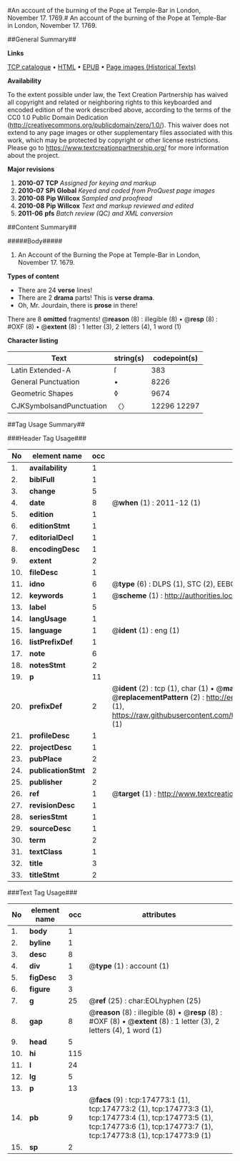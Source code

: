 #An account of the burning of the Pope at Temple-Bar in London, November 17. 1769.#
An account of the burning of the Pope at Temple-Bar in London, November 17. 1769.

##General Summary##

**Links**

[TCP catalogue](http://www.ota.ox.ac.uk/tcp/)  • 
[HTML](http://tei.it.ox.ac.uk/tcp/Texts-HTML/free/B01/B01350.html)  • 
[EPUB](http://tei.it.ox.ac.uk/tcp/Texts-EPUB/free/B01/B01350.epub) • 
[Page images (Historical Texts)](https://historicaltexts.jisc.ac.uk/eebo-51784345e)

**Availability**

To the extent possible under law, the Text Creation Partnership has waived all copyright and related or neighboring rights to this keyboarded and encoded edition of the work described above, according to the terms of the CC0 1.0 Public Domain Dedication (http://creativecommons.org/publicdomain/zero/1.0/). This waiver does not extend to any page images or other supplementary files associated with this work, which may be protected by copyright or other license restrictions. Please go to https://www.textcreationpartnership.org/ for more information about the project.

**Major revisions**

1. __2010-07__ __TCP__ *Assigned for keying and markup*
1. __2010-07__ __SPi Global__ *Keyed and coded from ProQuest page images*
1. __2010-08__ __Pip Willcox__ *Sampled and proofread*
1. __2010-08__ __Pip Willcox__ *Text and markup reviewed and edited*
1. __2011-06__ __pfs__ *Batch review (QC) and XML conversion*

##Content Summary##

#####Body#####

1. An Account of the Burning the Pope at
Temple-Bar in London, November 17. 1679.

**Types of content**

  * There are 24 **verse** lines!
  * There are 2 **drama** parts! This is **verse drama**.
  * Oh, Mr. Jourdain, there is **prose** in there!

There are 8 **omitted** fragments! 
 @__reason__ (8) : illegible (8)  •  @__resp__ (8) : #OXF (8)  •  @__extent__ (8) : 1 letter (3), 2 letters (4), 1 word (1)

**Character listing**


|Text|string(s)|codepoint(s)|
|---|---|---|
|Latin Extended-A|ſ|383|
|General Punctuation|•|8226|
|Geometric Shapes|◊|9674|
|CJKSymbolsandPunctuation|〈〉|12296 12297|

##Tag Usage Summary##

###Header Tag Usage###

|No|element name|occ|attributes|
|---|---|---|---|
|1.|__availability__|1||
|2.|__biblFull__|1||
|3.|__change__|5||
|4.|__date__|8| @__when__ (1) : 2011-12 (1)|
|5.|__edition__|1||
|6.|__editionStmt__|1||
|7.|__editorialDecl__|1||
|8.|__encodingDesc__|1||
|9.|__extent__|2||
|10.|__fileDesc__|1||
|11.|__idno__|6| @__type__ (6) : DLPS (1), STC (2), EEBO-CITATION (1), OCLC (1), VID (1)|
|12.|__keywords__|1| @__scheme__ (1) : http://authorities.loc.gov/ (1)|
|13.|__label__|5||
|14.|__langUsage__|1||
|15.|__language__|1| @__ident__ (1) : eng (1)|
|16.|__listPrefixDef__|1||
|17.|__note__|6||
|18.|__notesStmt__|2||
|19.|__p__|11||
|20.|__prefixDef__|2| @__ident__ (2) : tcp (1), char (1)  •  @__matchPattern__ (2) : ([0-9\-]+):([0-9IVX]+) (1), (.+) (1)  •  @__replacementPattern__ (2) : http://eebo.chadwyck.com/downloadtiff?vid=$1&page=$2 (1), https://raw.githubusercontent.com/textcreationpartnership/Texts/master/tcpchars.xml#$1 (1)|
|21.|__profileDesc__|1||
|22.|__projectDesc__|1||
|23.|__pubPlace__|2||
|24.|__publicationStmt__|2||
|25.|__publisher__|2||
|26.|__ref__|1| @__target__ (1) : http://www.textcreationpartnership.org/docs/. (1)|
|27.|__revisionDesc__|1||
|28.|__seriesStmt__|1||
|29.|__sourceDesc__|1||
|30.|__term__|2||
|31.|__textClass__|1||
|32.|__title__|3||
|33.|__titleStmt__|2||


###Text Tag Usage###

|No|element name|occ|attributes|
|---|---|---|---|
|1.|__body__|1||
|2.|__byline__|1||
|3.|__desc__|8||
|4.|__div__|1| @__type__ (1) : account (1)|
|5.|__figDesc__|3||
|6.|__figure__|3||
|7.|__g__|25| @__ref__ (25) : char:EOLhyphen (25)|
|8.|__gap__|8| @__reason__ (8) : illegible (8)  •  @__resp__ (8) : #OXF (8)  •  @__extent__ (8) : 1 letter (3), 2 letters (4), 1 word (1)|
|9.|__head__|5||
|10.|__hi__|115||
|11.|__l__|24||
|12.|__lg__|5||
|13.|__p__|13||
|14.|__pb__|9| @__facs__ (9) : tcp:174773:1 (1), tcp:174773:2 (1), tcp:174773:3 (1), tcp:174773:4 (1), tcp:174773:5 (1), tcp:174773:6 (1), tcp:174773:7 (1), tcp:174773:8 (1), tcp:174773:9 (1)|
|15.|__sp__|2||
